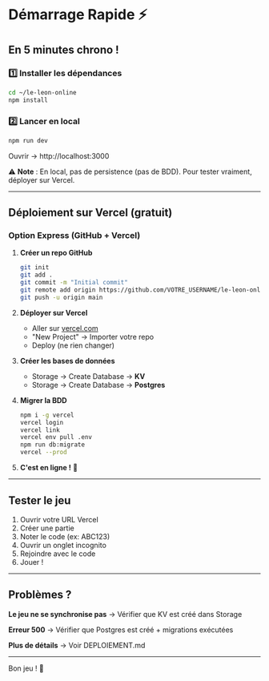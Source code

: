 # Démarrage Rapide ⚡

## En 5 minutes chrono !

### 1️⃣ Installer les dépendances

```bash
cd ~/le-leon-online
npm install
```

### 2️⃣ Lancer en local

```bash
npm run dev
```

Ouvrir → http://localhost:3000

⚠️ **Note** : En local, pas de persistence (pas de BDD). Pour tester vraiment, déployer sur Vercel.

---

## Déploiement sur Vercel (gratuit)

### Option Express (GitHub + Vercel)

1. **Créer un repo GitHub**
   ```bash
   git init
   git add .
   git commit -m "Initial commit"
   git remote add origin https://github.com/VOTRE_USERNAME/le-leon-online.git
   git push -u origin main
   ```

2. **Déployer sur Vercel**
   - Aller sur [vercel.com](https://vercel.com)
   - "New Project" → Importer votre repo
   - Deploy (ne rien changer)

3. **Créer les bases de données**
   - Storage → Create Database → **KV**
   - Storage → Create Database → **Postgres**

4. **Migrer la BDD**
   ```bash
   npm i -g vercel
   vercel login
   vercel link
   vercel env pull .env
   npm run db:migrate
   vercel --prod
   ```

5. **C'est en ligne !** 🎉

---

## Tester le jeu

1. Ouvrir votre URL Vercel
2. Créer une partie
3. Noter le code (ex: ABC123)
4. Ouvrir un onglet incognito
5. Rejoindre avec le code
6. Jouer !

---

## Problèmes ?

**Le jeu ne se synchronise pas**
→ Vérifier que KV est créé dans Storage

**Erreur 500**
→ Vérifier que Postgres est créé + migrations exécutées

**Plus de détails** → Voir DEPLOIEMENT.md

---

Bon jeu ! 🎴
